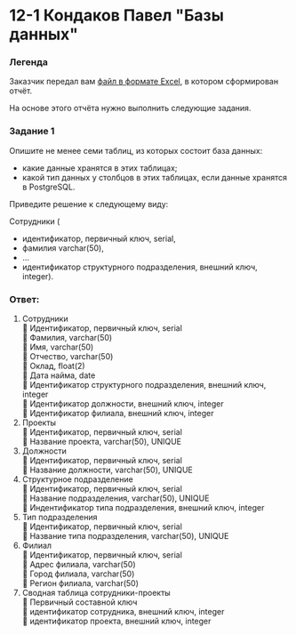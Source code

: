 # 12-1 Кондаков Павел "Базы данных"

### Легенда

Заказчик передал вам [файл в формате Excel](https://github.com/netology-code/sdb-homeworks/blob/main/resources/hw-12-1.xlsx), в котором сформирован отчёт. 

На основе этого отчёта нужно выполнить следующие задания.

### Задание 1

Опишите не менее семи таблиц, из которых состоит база данных:

- какие данные хранятся в этих таблицах;
- какой тип данных у столбцов в этих таблицах, если данные хранятся в PostgreSQL.

Приведите решение к следующему виду:

Сотрудники (

- идентификатор, первичный ключ, serial,
- фамилия varchar(50),
- ...
- идентификатор структурного подразделения, внешний ключ, integer).

### **Ответ:**  
 1. Сотрудники  
:small_orange_diamond: Идентификатор, первичный ключ, serial  
:small_orange_diamond: Фамилия, varchar(50)  
:small_orange_diamond: Имя, varchar(50)  
:small_orange_diamond: Отчество, varchar(50)  
:small_orange_diamond: Оклад, float(2)  
:small_orange_diamond: Дата найма, date  
:small_orange_diamond: Идентификатор структурного подразделения, внешний ключ, integer  
:small_orange_diamond: Идентификатор должности, внешний ключ, integer  
:small_orange_diamond: Идентификатор филиала, внешний ключ, integer  
2. Проекты  
:small_orange_diamond: Идентификатор, первичный ключ, serial  
:small_orange_diamond: Название проекта, varchar(50), UNIQUE
3. Должности  
:small_orange_diamond: Идентификатор, первичный ключ, serial  
:small_orange_diamond: Название должности, varchar(50), UNIQUE 
4. Структурное подразделение  
:small_orange_diamond: Идентификатор, первичный ключ, serial  
:small_orange_diamond: Название подразделения, varchar(50), UNIQUE  
:small_orange_diamond: Индентификатор типа подразделения, внешний ключ, integer  
5. Тип подразделения  
:small_orange_diamond: Идентификатор, первичный ключ, serial  
:small_orange_diamond: Название типа подразделения, varchar(50), UNIQUE 
6. Филиал  
:small_orange_diamond: Идентификатор, первичный ключ, serial  
:small_orange_diamond: Адрес филиала, varchar(50)  
:small_orange_diamond: Город филиала, varchar(50)  
:small_orange_diamond: Регион филиала, varchar(50)  
7. Сводная таблица сотрудники-проекты  
:small_orange_diamond: Первичный составной ключ  
:small_orange_diamond: идентификатор сотрудника, внешний ключ, integer  
:small_orange_diamond: идентификатор проекта, внешний ключ, integer  

